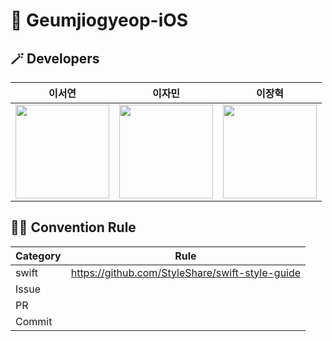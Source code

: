 # 🧸 Geumjiogyeop-iOS
## 🪄 Developers
| 이서연 | 이자민 | 이장혁 |
| :---: | :---: | :---: | 
|<a href="https://github.com/sycuuui"><img src="[https://avatars.githubusercontent.com/u/91969458?v=4](https://avatars.githubusercontent.com/u/102959791?v=4)" width="150px"/></a>|<a href="https://github.com/jaminleee"><img src="https://avatars.githubusercontent.com/u/91969458?v=4" width="150px"/></a>|<a href="https://avatars.githubusercontent.com/u/102659958?v=4"><img src="https://avatars.githubusercontent.com/u/102659958?v=4" width="150px"/></a>|- |



## 🤙🏻 Convention Rule
|Category|Rule|
|-|-|
|swift|https://github.com/StyleShare/swift-style-guide|
|Issue||
|PR||
|Commit||
